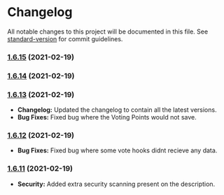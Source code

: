 # Changelog

All notable changes to this project will be documented in this file. See [standard-version](https://github.com/conventional-changelog/standard-version) for commit guidelines.

### [1.6.15](https://github.com/Strider-Bot/BLWebhooks/compare/v1.6.14...v1.6.15) (2021-02-19)

### [1.6.14](https://github.com/Strider-Bot/BLWebhooks/compare/v1.6.13...v1.6.14) (2021-02-19)

### [1.6.13](https://github.com/Strider-Bot/BLWebhooks/compare/v1.6.12...v1.6.13) (2021-02-19)

* **Changelog:** Updated the changelog to contain all the latest versions.
* **Bug Fixes:** Fixed bug where the Voting Points would not save.

### [1.6.12](https://github.com/Strider-Bot/BLWebhooks/compare/v1.6.11...v1.6.12) (2021-02-19)

* **Bug Fixes:** Fixed bug where some vote hooks didnt recieve any data.

### [1.6.11](https://github.com/Strider-Bot/BLWebhooks/compare/v1.6.10...v1.6.11) (2021-02-19)

* **Security:** Added extra security scanning present on the description.
